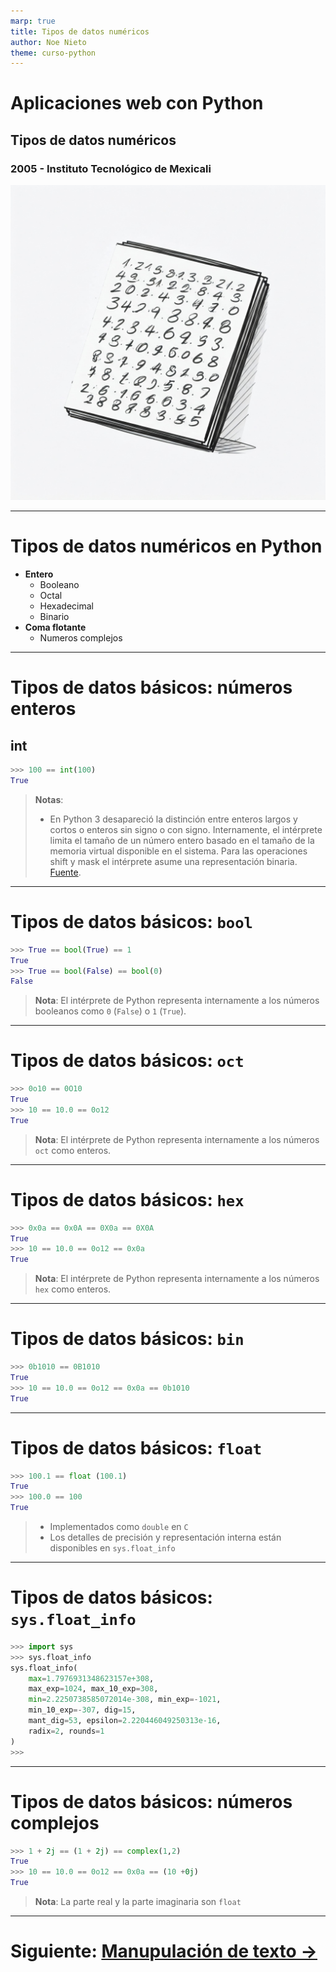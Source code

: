 ```yaml
---
marp: true
title: Tipos de datos numéricos
author: Noe Nieto
theme: curso-python
---
```


# Aplicaciones web con Python

## Tipos de datos numéricos

### 2005 - Instituto Tecnológico de Mexicali

![bg right](imagenes/numeros.jpg)


---

<!--
paginate: true
header: Aplicaciones web con Python
footer: Instituto Tecnológico de Mexicali
-->
# Tipos de datos numéricos en Python

* **Entero**
  * Booleano
  * Octal
  * Hexadecimal
  * Binario
* **Coma flotante**
  * Numeros complejos

---

# Tipos de datos básicos: **números enteros**

## int

```py
>>> 100 == int(100)
True
```

> **Notas**:
> - En Python 3 desapareció la distinción entre enteros largos y cortos o enteros sin signo o con signo. Internamente, el intérprete limita el tamaño de un número entero basado en el tamaño de la memoria virtual disponible en el sistema. Para las operaciones shift y mask el intérprete asume una representación binaria.
[Fuente](https://docs.python.org/3/reference/datamodel.html#numbers-integral).

---

# Tipos de datos básicos: **`bool`**

```python
>>> True == bool(True) == 1
True
>>> True == bool(False) == bool(0)
False
```

> **Nota**: El intérprete de Python representa internamente a los números booleanos como `0` (`False`) o `1` (`True`).

---

# Tipos de datos básicos: **`oct`**

```python
>>> 0o10 == 0O10
True
>>> 10 == 10.0 == 0o12
True
```

> **Nota**: El intérprete de Python representa internamente a los números `oct` como enteros.

---

# Tipos de datos básicos: **`hex`**

```python
>>> 0x0a == 0x0A == 0X0a == 0X0A
True
>>> 10 == 10.0 == 0o12 == 0x0a
True
```

> **Nota**: El intérprete de Python representa internamente a los números `hex` como enteros.


---
# Tipos de datos básicos: **`bin`**


```python
>>> 0b1010 == 0B1010
True
>>> 10 == 10.0 == 0o12 == 0x0a == 0b1010
True
```

---

# Tipos de datos básicos: **`float`**


```python
>>> 100.1 == float (100.1)
True
>>> 100.0 == 100
True
```

> - Implementados como `double` en `C`
> - Los detalles de precisión y representación interna están disponibles en `sys.float_info`

---

# Tipos de datos básicos: **`sys.float_info`**

```python
>>> import sys
>>> sys.float_info
sys.float_info(
    max=1.7976931348623157e+308, 
    max_exp=1024, max_10_exp=308, 
    min=2.2250738585072014e-308, min_exp=-1021, 
    min_10_exp=-307, dig=15, 
    mant_dig=53, epsilon=2.220446049250313e-16, 
    radix=2, rounds=1
)
>>>
```

---

# Tipos de datos básicos: **números complejos**

```python
>>> 1 + 2j == (1 + 2j) == complex(1,2)
True
>>> 10 == 10.0 == 0o12 == 0x0a == (10 +0j)
True
```

> **Nota**: La parte real y la parte imaginaria son `float`


---

# Siguiente: [Manupulación de texto →](105-Manipulación-de-texto.md)
